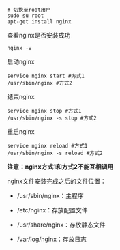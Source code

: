 ```shell
# 切换至root用户
sudo su root
apt-get install nginx
```
查看nginx是否安装成功
```shell
nginx -v
```
启动nginx
```shell
service nginx start #方式1
/usr/sbin/nginx #方式2
```
结束nginx
```shell
service nginx stop #方式1
/usr/sbin/nginx -s stop #方式2
```
重启nginx
```shell
service nginx reload #方式1
/usr/sbin/nginx -s reload #方式2
```
**注意：nginx方式1和方式2不能互相调用**

nginx文件安装完成之后的文件位置：

-   /usr/sbin/nginx：主程序
    
-   /etc/nginx：存放配置文件
    
-   /usr/share/nginx：存放静态文件
    
-   /var/log/nginx：存放日志